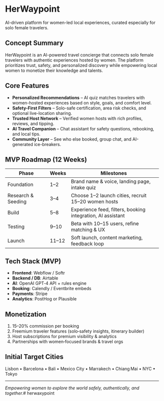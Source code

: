 # HerWaypoint

AI-driven platform for women-led local experiences, curated especially for solo female travelers.

## Concept Summary
HerWaypoint is an AI-powered travel concierge that connects solo female travelers with authentic experiences hosted by women. The platform prioritizes trust, safety, and personalized discovery while empowering local women to monetize their knowledge and talents.

## Core Features
- **Personalized Recommendations** – AI quiz matches travelers with women-hosted experiences based on style, goals, and comfort level.
- **Safety-First Filters** – Solo-safe certification, area risk checks, and optional live-location sharing.
- **Trusted Host Network** – Verified women hosts with rich profiles, reviews, and tipping.
- **AI Travel Companion** – Chat assistant for safety questions, rebooking, and local tips.
- **Community Layer** – See who else booked, group chat, and AI-generated ice-breakers.

## MVP Roadmap (12 Weeks)
| Phase | Weeks | Milestones |
|-------|-------|------------|
| Foundation | 1–2 | Brand name & voice, landing page, intake quiz |
| Research & Seeding | 3–4 | Choose 1–2 launch cities, recruit 15–20 women hosts |
| Build | 5–8 | Experience feed, filters, booking integration, AI assistant |
| Testing | 9–10 | Beta with 10–15 users, refine matching & UX |
| Launch | 11–12 | Soft launch, content marketing, feedback loop |

## Tech Stack (MVP)
- **Frontend**: Webflow / Softr
- **Backend / DB**: Airtable
- **AI**: OpenAI GPT‑4 API + rules engine
- **Booking**: Calendly / Eventbrite embeds
- **Payments**: Stripe
- **Analytics**: PostHog or Plausible

## Monetization
1. 15–20% commission per booking  
2. Freemium traveler features (solo‑safety insights, itinerary builder)  
3. Host subscriptions for premium visibility & analytics  
4. Partnerships with women‑focused brands & travel orgs

## Initial Target Cities
Lisbon • Barcelona • Bali • Mexico City • Marrakech • Chiang Mai • NYC • Tokyo

---
*Empowering women to explore the world safely, authentically, and together.*# herwaxypoint